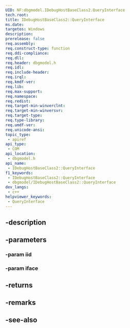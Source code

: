 ```yaml
---
UID: NF:dbgmodel.IDebugHostBaseClass2.QueryInterface
tech.root: 
title: IDebugHostBaseClass2::QueryInterface
ms.date: 
targetos: Windows
description: 
prerelease: false
req.assembly: 
req.construct-type: function
req.ddi-compliance: 
req.dll: 
req.header: dbgmodel.h
req.idl: 
req.include-header: 
req.irql: 
req.kmdf-ver: 
req.lib: 
req.max-support: 
req.namespace: 
req.redist: 
req.target-min-winverclnt: 
req.target-min-winversvr: 
req.target-type: 
req.type-library: 
req.umdf-ver: 
req.unicode-ansi: 
topic_type:
 - apiref
api_type:
 - COM
api_location:
 - dbgmodel.h
api_name:
 - IDebugHostBaseClass2::QueryInterface
f1_keywords:
 - IDebugHostBaseClass2::QueryInterface
 - dbgmodel/IDebugHostBaseClass2::QueryInterface
dev_langs:
 - c++
helpviewer_keywords:
 - QueryInterface
---
```


## -description

## -parameters

### -param iid

### -param iface

## -returns

## -remarks

## -see-also

